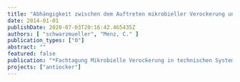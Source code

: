 ```yaml
---
title: "Abhängigkeit zwischen dem Auftreten mikrobieller Verockerung und den hydrochemischen und betrieblichen Eigenschaften von Trinkwasserbrunnen"
date: 2014-01-01
publishDate: 2020-07-03T20:16:42.465435Z
authors: [ "schwarzmueller", "Menz, C." ]
publication_types: ["0"]
abstract: ""
featured: false
publication: "*Fachtagung Mikrobielle Verockerung in technischen Systemen*"
projects: ["antiocker"]
---
```


